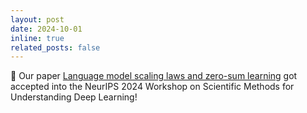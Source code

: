 ```yaml
---
layout: post
date: 2024-10-01
inline: true
related_posts: false
---
```


🧻 Our paper [Language model scaling laws and zero-sum learning](https://openreview.net/forum?id=yBq2g832Go) got accepted into the NeurIPS 2024 Workshop on Scientific Methods for Understanding Deep Learning!